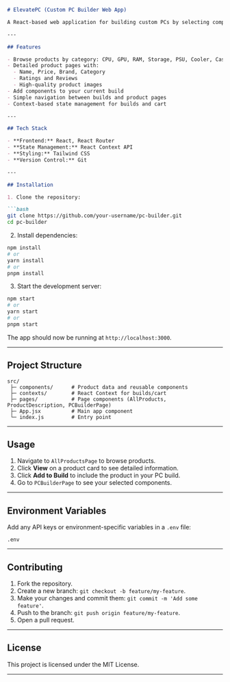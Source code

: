 ﻿````markdown
# ElevatePC (Custom PC Builder Web App)

A React-based web application for building custom PCs by selecting components like CPUs, GPUs, RAM, Storage, and more. Users can view detailed product information and add components to their build.

---

## Features

- Browse products by category: CPU, GPU, RAM, Storage, PSU, Cooler, Case, Monitor, Motherboard, Gaming Peripherals.
- Detailed product pages with:
  - Name, Price, Brand, Category
  - Ratings and Reviews
  - High-quality product images
- Add components to your current build
- Simple navigation between builds and product pages
- Context-based state management for builds and cart

---

## Tech Stack

- **Frontend:** React, React Router
- **State Management:** React Context API
- **Styling:** Tailwind CSS
- **Version Control:** Git

---

## Installation

1. Clone the repository:

```bash
git clone https://github.com/your-username/pc-builder.git
cd pc-builder
````

2. Install dependencies:

```bash
npm install
# or
yarn install
# or
pnpm install
```

3. Start the development server:

```bash
npm start
# or
yarn start
# or
pnpm start
```

The app should now be running at `http://localhost:3000`.

---

## Project Structure

```
src/
 ├─ components/      # Product data and reusable components
 ├─ contexts/        # React Context for builds/cart
 ├─ pages/           # Page components (AllProducts, ProductDescription, PCBuilderPage)
 ├─ App.jsx          # Main app component
 └─ index.js         # Entry point
```

---

## Usage

1. Navigate to `AllProductsPage` to browse products.
2. Click **View** on a product card to see detailed information.
3. Click **Add to Build** to include the product in your PC build.
4. Go to `PCBuilderPage` to see your selected components.

---

## Environment Variables

Add any API keys or environment-specific variables in a `.env` file:

```
.env
```

---

## Contributing

1. Fork the repository.
2. Create a new branch: `git checkout -b feature/my-feature`.
3. Make your changes and commit them: `git commit -m 'Add some feature'`.
4. Push to the branch: `git push origin feature/my-feature`.
5. Open a pull request.

---

## License

This project is licensed under the MIT License.

---


